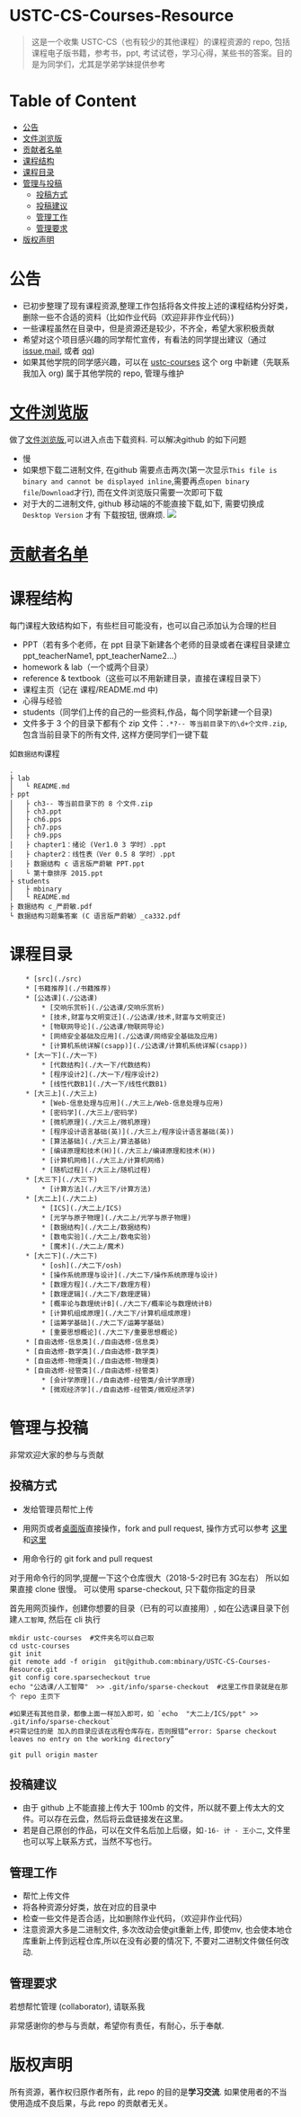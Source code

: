 # USTC-CS-Courses-Resource
>这是一个收集 USTC-CS（也有较少的其他课程）的课程资源的 repo, 包括课程电子版书籍，参考书，ppt, 考试试卷，学习心得，某些书的答案。目的是为同学们，尤其是学弟学妹提供参考

# Table of Content
<!-- vim-markdown-toc GFM -->

* [公告](#公告)
* [文件浏览版](#文件浏览版)
* [贡献者名单](#贡献者名单)
* [课程结构](#课程结构)
* [课程目录](#课程目录)
* [管理与投稿](#管理与投稿)
    * [投稿方式](#投稿方式)
    * [投稿建议](#投稿建议)
    * [管理工作](#管理工作)
    * [管理要求](#管理要求)
* [版权声明](#版权声明)

<!-- vim-markdown-toc -->

# 公告
* 已初步整理了现有课程资源,整理工作包括将各文件按上述的课程结构分好类，删除一些不合适的资料（比如作业代码（欢迎非非作业代码）)
* 一些课程虽然在目录中，但是资源还是较少，不齐全，希望大家积极贡献
* 希望对这个项目感兴趣的同学帮忙宣传，有看法的同学提出建议（通过 [issue](https://github.com/mbinary/USTC-CS-Courses-Resource/issues/new),<a href="mailto:zhuheqin@mail.ustc.edu.cn?subject=%E5%8F%8D%E9%A6%88%E4%B8%8E%E5%BB%BA%E8%AE%AE">mail</a>, 或者 [qq](http://wpa.qq.com/msgrd?v=3&uin=414313516&site=qq&menu=yes))
* 如果其他学院的同学感兴趣，可以在 [ustc-courses](https://github.com/USTC-Courses/) 这个 org 中新建（先联系我加入 org) 属于其他学院的 repo, 管理与维护

# [文件浏览版](https://mbinary.coding.me/ustc-cs/)
做了[文件浏览版](https://mbinary.coding.me/ustc-cs/),可以进入点击下载资料.
可以解决github 的如下问题
* 慢
* 如果想下载二进制文件, 在github 需要点击两次(第一次显示`This file is binary and cannot be displayed inline`,需要再点`open binary file`/`Download`才行), 而在文件浏览版只需要一次即可下载
* 对于大的二进制文件, github 移动端的不能直接下载,如下, 需要切换成 `Desktop Version` 才有 下载按钮, 很麻烦.
![](src/can-not-open-bin.jpg)

# [贡献者名单](https://github.com/USTC-Courses/CS/graphs/contributors)


# 课程结构
每门课程大致结构如下，有些栏目可能没有，也可以自己添加认为合理的栏目
* PPT（若有多个老师，在 ppt 目录下新建各个老师的目录或者在课程目录建立ppt_teacherName1, ppt_teacherName2...）
* homework & lab（一个或两个目录）
* reference & textbook（这些可以不用新建目录，直接在课程目录下）
* 课程主页（记在 课程/README.md 中)
* 心得与经验
* students（同学们上传的自己的一些资料,作品，每个同学新建一个目录)
* 文件多于 3 个的目录下都有个 zip 文件：`.*?-- 等当前目录下的\d+个文件.zip`,包含当前目录下的所有文件, 这样方便同学们一键下载

如`数据结构`课程

```
.
├ lab
│   └ README.md
├ ppt
│   ├ ch3-- 等当前目录下的 8 个文件.zip
│   ├ ch3.ppt
│   ├ ch6.pps
│   ├ ch7.pps
│   ├ ch9.pps
│   ├ chapter1：绪论 (Ver1.0 3 学时）.ppt
│   ├ chapter2：线性表（Ver 0.5 8 学时）.ppt
│   ├ 数据结构 c 语言版严蔚敏 PPT.ppt
│   └ 第十章排序 2015.ppt
├ students
│   ├ mbinary
│   └ README.md
├ 数据结构 c_严蔚敏.pdf
└ 数据结构习题集答案 (C 语言版严蔚敏）_ca332.pdf
```


# 课程目录
```
    * [src](./src)
    * [书籍推荐](./书籍推荐)
    * [公选课](./公选课)
        * [交响乐赏析](./公选课/交响乐赏析)
        * [技术,财富与文明变迁](./公选课/技术,财富与文明变迁)
        * [物联网导论](./公选课/物联网导论)
        * [网络安全基础及应用](./公选课/网络安全基础及应用)
        * [计算机系统详解(csapp)](./公选课/计算机系统详解(csapp))
    * [大一下](./大一下)
        * [代数结构](./大一下/代数结构)
        * [程序设计2](./大一下/程序设计2)
        * [线性代数B1](./大一下/线性代数B1)
    * [大三上](./大三上)
        * [Web-信息处理与应用](./大三上/Web-信息处理与应用)
        * [密码学](./大三上/密码学)
        * [微机原理](./大三上/微机原理)
        * [程序设计语言基础(英)](./大三上/程序设计语言基础(英))
        * [算法基础](./大三上/算法基础)
        * [编译原理和技术(H)](./大三上/编译原理和技术(H))
        * [计算机网络](./大三上/计算机网络)
        * [随机过程](./大三上/随机过程)
    * [大三下](./大三下)
        * [计算方法](./大三下/计算方法)
    * [大二上](./大二上)
        * [ICS](./大二上/ICS)
        * [光学与原子物理](./大二上/光学与原子物理)
        * [数据结构](./大二上/数据结构)
        * [数电实验](./大二上/数电实验)
        * [魔术](./大二上/魔术)
    * [大二下](./大二下)
        * [osh](./大二下/osh)
        * [操作系统原理与设计](./大二下/操作系统原理与设计)
        * [数理方程](./大二下/数理方程)
        * [数理逻辑](./大二下/数理逻辑)
        * [概率论与数理统计B](./大二下/概率论与数理统计B)
        * [计算机组成原理](./大二下/计算机组成原理)
        * [运筹学基础](./大二下/运筹学基础)
        * [重要思想概论](./大二下/重要思想概论)
    * [自由选修-信息类](./自由选修-信息类)
    * [自由选修-数学类](./自由选修-数学类)
    * [自由选修-物理类](./自由选修-物理类)
    * [自由选修-经管类](./自由选修-经管类)
        * [会计学原理](./自由选修-经管类/会计学原理)
        * [微观经济学](./自由选修-经管类/微观经济学)
```


# 管理与投稿
非常欢迎大家的参与与贡献

## 投稿方式

* 发给管理员帮忙上传

* 用网页或者[桌面版](https://desktop.github.com/)直接操作，fork and pull request, 
   操作方式可以参考 [这里](https://blog.csdn.net/qq_29277155/article/details/51048990)和[这里](https://blog.csdn.net/zhangw0_0/article/details/50667891)

* 用命令行的 git  fork and pull request

对于用命令行的同学,提醒一下这个仓库很大（2018-5-2时已有 3G左右）
所以如果直接 clone 很慢。
可以使用 sparse-checkout, 只下载你指定的目录

首先用网页操作，创建你想要的目录（已有的可以直接用）, 如在公选课目录下创建`人工智障`,
然后在 cli 执行
```shell
mkdir ustc-courses  #文件夹名可以自己取
cd ustc-courses
git init
git remote add -f origin  git@github.com:mbinary/USTC-CS-Courses-Resource.git
git config core.sparsecheckout true
echo "公选课/人工智障"  >> .git/info/sparse-checkout  #这里工作目录就是在那个 repo 主页下

#如果还有其他目录，都像上面一样加入即可，如 `echo  "大二上/ICS/ppt" >> .git/info/sparse-checkout`
#只需记住的是 加入的目录应该在远程仓库存在，否则报错“error: Sparse checkout leaves no entry on the working directory”

git pull origin master
```


## 投稿建议
* 由于 github 上不能直接上传大于 100mb 的文件，所以就不要上传太大的文件。可以存在云盘，然后将云盘链接发在这里。
* 若是自己原创的作品，可以在文件名后加上后缀，如`-16- 计 - 王小二`, 文件里也可以写上联系方式，当然不写也行。

## 管理工作

* 帮忙上传文件
* 将各种资源分好类，放在对应的目录中
* 检查一些文件是否合适，比如删除作业代码，（欢迎非作业代码）
* 注意资源大多是二进制文件, 多次改动会使git重新上传, 即使mv, 也会使本地仓库重新上传到远程仓库,所以在没有必要的情况下, 不要对二进制文件做任何改动.

## 管理要求
若想帮忙管理 (collaborator), 请联系我


非常感谢你的参与与贡献，希望你有责任，有耐心，乐于奉献.


# 版权声明
所有资源，著作权归原作者所有，此 repo 的目的是**学习交流**.
如果使用者的不当使用造成不良后果，与此 repo 的贡献者无关。

